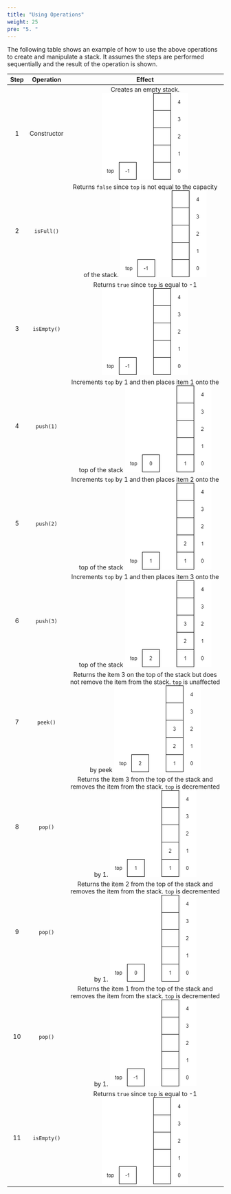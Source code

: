 ```yaml
---
title: "Using Operations"
weight: 25
pre: "5. "
---
```

The following table shows an example of how to use the above operations to create and manipulate a stack. It assumes the steps are performed sequentially and the result of the operation is shown. 

| Step | Operation | Effect |
|:----:|:---------:|:---------:|
| 1 | Constructor | Creates an empty stack.  ![Empty Stack](/images/5/5.5.stack0.png) |
| 2 | `isFull()` | Returns `false` since `top` is not equal to the capacity of the stack. ![Empty Stack](/images/5/5.5.stack0.png) |
| 3 | `isEmpty()` | Returns `true` since `top` is equal to -1 ![Empty Stack](/images/5/5.5.stack0.png) |
| 4 | `push(1)` | Increments `top` by 1 and then places item $1$ onto the top of the stack ![Stack 1](/images/5/5.5.stack1.png) |
| 5 | `push(2)` | Increments `top` by 1 and then places item $2$ onto the top of the stack ![Stack 2](/images/5/5.5.stack2.png) |
| 6 | `push(3)` | Increments `top` by 1 and then places item $3$ onto the top of the stack ![Stack 3](/images/5/5.5.stack3.png) |
| 7 | `peek()` | Returns the item $3$ on the top of the stack but does not remove the item from the stack. `top` is unaffected by peek ![Stack 3](/images/5/5.5.stack3.png) |
| 8 | `pop()` | Returns the item $3$ from the top of the stack and removes the item from the stack. `top` is decremented by 1. ![Stack 2](/images/5/5.5.stack2.png) |
| 9 | `pop()` | Returns the item $2$ from the top of the stack and removes the item from the stack. `top` is decremented by 1. ![Stack 1](/images/5/5.5.stack1.png) |
| 10 | `pop()` | Returns the item $1$ from the top of the stack and removes the item from the stack. `top` is decremented by 1. ![Stack 0](/images/5/5.5.stack0.png) |
| 11 | `isEmpty()` | Returns `true` since `top` is equal to -1 ![Empty Stack](/images/5/5.5.stack0.png) |
